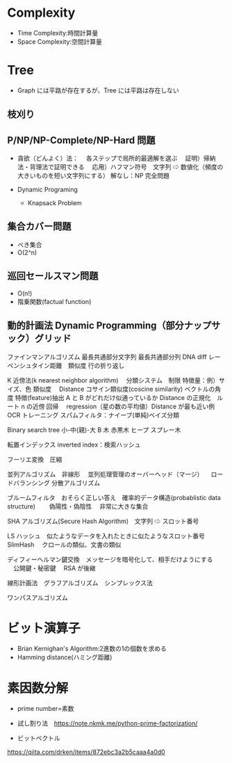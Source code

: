 # Complexity

- Time Complexity:時間計算量
- Space Complexity:空間計算量

# Tree

- Graph には平路が存在するが、Tree には平路は存在しない

## 枝刈り

## P/NP/NP-Complete/NP-Hard 問題

- 貪欲（どんよく）法：
  　各ステップで局所的最適解を選ぶ
  　証明）帰納法・背理法で証明できる
  　応用）ハフマン符号　文字列 ⇨ 数値化（頻度の大きいものを短い文字列にする）
  解なし：NP 完全問題

- Dynamic Programing
  - Knapsack Problem

## 集合カバー問題

- べき集合
- O(2^n)

## 巡回セールスマン問題

- O(n!)
- 階乗関数(factual function)

## 動的計画法 Dynamic Programming（部分ナップサック）グリッド

ファインマンアルゴリズム
最長共通部分文字列
最長共通部分列 DNA
diff
レーベンシュタイン距離　類似度
行の折り返し

K 近傍法(k nearest neighbor algorithm)　
分類システム　制限
特徴量：例）サイズ、色
類似度　
Distance
コサイン類似度(coscine similarity) ベクトルの角度
特徴(feature)抽出 A と B がどれだけ似通っているか
Distance の正規化　ルート n の近傍
回帰　 regression（星の数の平均値）Distance が最も近い例
OCR トレーニング
スパムフィルタ：ナイーブ(単純)ベイズ分類

Binary search tree 小-中(親)-大
B 木
赤黒木
ヒープ
スプレー木

転置インデックス inverted index：検索ハッシュ

フーリエ変換　圧縮

並列アルゴリズム　非線形
　並列処理管理のオーバーヘッド（マージ）
　ロードバランシング
分散アルゴリズム

ブルームフィルタ　おそらく正しい答え　確率的データ構造(probablistic data structure)　
　偽陽性・偽陰性
　非常に大きな集合

SHA アルゴリズム(Secure Hash Algorithm)　文字列 ⇨ スロット番号

LS ハッシュ　似たようなデータを入れたときに似たようなスロット番号　 SlimHash
　クロールの類似、文書の類似

ディフィーヘルマン鍵交換　メッセージを暗号化して、相手だけようにする
　公開鍵・秘密鍵　 RSA が後継

線形計画法　グラフアルゴリズム　シンプレックス法

ワンパスアルゴリズム

# ビット演算子

- Brian Kernighan's Algorithm:2進数の1の個数を求める
- Hamming distance(ハミング距離)

# 素因数分解

- prime number=素数
- 試し割り法　https://note.nkmk.me/python-prime-factorization/

- ビットベクトル

https://qiita.com/drken/items/872ebc3a2b5caaa4a0d0
